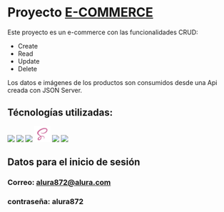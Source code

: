 # Proyecto [E-COMMERCE](https://mateo872.github.io/aluraEcommerce/)

Este proyecto es un e-commerce con las funcionalidades CRUD:

- Create
- Read
- Update
- Delete

Los datos e imágenes de los productos son consumidos desde una Api creada con JSON Server.

## Técnologías utilizadas:

<img src="https://i.imgur.com/sCU1NGd.png" width='36px' > <img src="https://i.imgur.com/QeBiopZ.png" width='36px' > <img src="https://i.imgur.com/7b6G0px.png" width='36px' > <img src="./img/sass.png" width='36px' > <img src="https://i.imgur.com/Ta4iaZz.png" width='36px' > <img src="https://i.imgur.com/OwalXrF.png" width='36px' >

## Datos para el inicio de sesión

### Correo: alura872@alura.com

### contraseña: alura872
